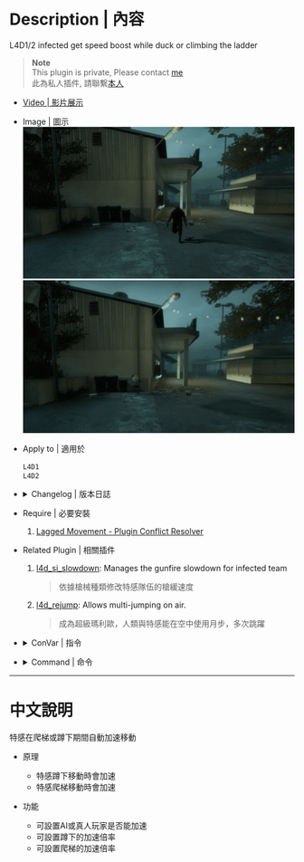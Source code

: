 # Description | 內容
L4D1/2 infected get speed boost while duck or climbing the ladder

> __Note__ <br/>
This plugin is private, Please contact [me](https://github.com/fbef0102/Game-Private_Plugin#私人插件列表-private-plugins-list)<br/>
此為私人插件, 請聯繫[本人](https://github.com/fbef0102/Game-Private_Plugin#私人插件列表-private-plugins-list)

* [Video | 影片展示](https://youtu.be/1-6phGIURTg)

* Image | 圖示
    <br/>![l4d_infected_speed_boost_1](image/l4d_infected_speed_boost_1.gif)
    <br/>![l4d_infected_speed_boost_2](image/l4d_infected_speed_boost_2.gif)

* Apply to | 適用於
    ```
    L4D1
    L4D2
    ```

* <details><summary>Changelog | 版本日誌</summary>

  * v1.0
      * Initial Release
</details>

* Require | 必要安裝
    1. [Lagged Movement - Plugin Conflict Resolver](https://forums.alliedmods.net/showthread.php?p=2792637)

* Related Plugin | 相關插件
    1. [l4d_si_slowdown](/Plugin_插件/Special_Infected_特感/l4d_si_slowdown): Manages the gunfire slowdown for infected team
        > 依據槍械種類修改特感隊伍的槍緩速度
    
    2. [l4d_rejump](/Plugin_插件/Nothing_Impossible_無理改造版/l4d_rejump): Allows multi-jumping on air.
        > 成為超級瑪利歐，人類與特感能在空中使用月步，多次跳躍

* <details><summary>ConVar | 指令</summary>

  * cfg/sourcemod/l4d_infected_speed_boost.cfg
    ```php
    // If 1, AI infected can use duck speed boost.
    l4d_infected_duck_ai "1"

    // Which zombie class can boost duck speed? 0=All, 1=Smoker, 2=Boomer, 4=Hunter, 8=Spitter, 16=Jockey, 32=Charger, 128=Tank. Add numbers together.
    l4d_infected_duck_flags "0"

    // If 1, Real infected Player can use duck speed boost.
    l4d_infected_duck_real_player "1"

    // Set infected duck speed boost multiper.
    l4d_infected_duck_speed_boost "2.5"

    // If 1, AI infected can use ladder speed boost.
    l4d_infected_ladder_ai "1"

    // Which zombie class can boost ladder speed? 0=All, 1=Smoker, 2=Boomer, 4=Hunter, 8=Spitter, 16=Jockey, 32=Charger, 128=Tank. Add numbers together.
    l4d_infected_ladder_flags "0"

    // If 1, Real infected player can use ladder speed boost.
    l4d_infected_ladder_real_player "1"

    // Set infected ladder speed boost multiper.
    l4d_infected_ladder_speed_boost "2.5"

    // 0=Plugin off, 1=Plugin on.
    l4d_infected_speed_allow "1"

    // Turn on the plugin in these game modes, separate by commas (no spaces). (Empty = all).
    l4d_infected_speed_modes ""

    // Turn off the plugin in these game modes, separate by commas (no spaces). (Empty = none).
    l4d_infected_speed_modes_off ""

    // Turn on the plugin in these game modes. 0=All, 1=Coop, 2=Survival, 4=Versus, 8=Scavenge. Add numbers together.
    l4d_infected_speed_modes_tog "0"
    ```
</details>

* <details><summary>Command | 命令</summary>

    None
</details>

- - - -
# 中文說明
特感在爬梯或蹲下期間自動加速移動

* 原理
    * 特感蹲下移動時會加速
    * 特感爬梯移動時會加速

* 功能
    * 可設置AI或真人玩家是否能加速
    * 可設置蹲下的加速倍率
    * 可設置爬梯的加速倍率
